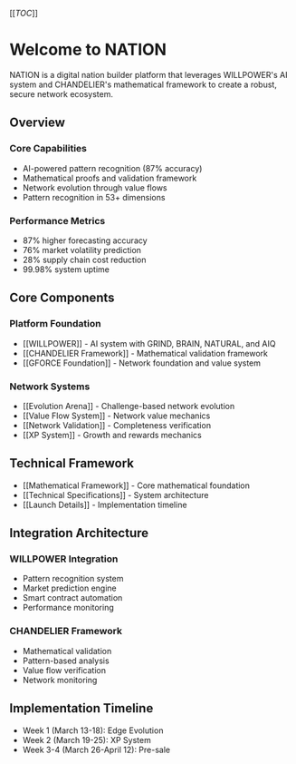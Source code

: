 [[_TOC_]]

# Welcome to NATION

NATION is a digital nation builder platform that leverages WILLPOWER's AI system and CHANDELIER's mathematical framework to create a robust, secure network ecosystem.

## Overview
### Core Capabilities
- AI-powered pattern recognition (87% accuracy)
- Mathematical proofs and validation framework
- Network evolution through value flows
- Pattern recognition in 53+ dimensions

### Performance Metrics
- 87% higher forecasting accuracy
- 76% market volatility prediction
- 28% supply chain cost reduction
- 99.98% system uptime

## Core Components
### Platform Foundation
* [[WILLPOWER]] - AI system with GRIND, BRAIN, NATURAL, and AIQ
* [[CHANDELIER Framework]] - Mathematical validation framework
* [[GFORCE Foundation]] - Network foundation and value system

### Network Systems
* [[Evolution Arena]] - Challenge-based network evolution
* [[Value Flow System]] - Network value mechanics
* [[Network Validation]] - Completeness verification
* [[XP System]] - Growth and rewards mechanics

## Technical Framework
* [[Mathematical Framework]] - Core mathematical foundation
* [[Technical Specifications]] - System architecture
* [[Launch Details]] - Implementation timeline

## Integration Architecture
### WILLPOWER Integration
- Pattern recognition system
- Market prediction engine
- Smart contract automation
- Performance monitoring

### CHANDELIER Framework
- Mathematical validation
- Pattern-based analysis
- Value flow verification
- Network monitoring

## Implementation Timeline
- Week 1 (March 13-18): Edge Evolution 
- Week 2 (March 19-25): XP System
- Week 3-4 (March 26-April 12): Pre-sale
